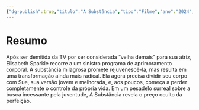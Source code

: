 ```yaml
---
{"dg-publish":true,"titulo":"A Substância","tipo":"Filme","ano":"2024","gênero":["Terror","Ficção Científica","Thriller"],"image":"https://image.tmdb.org/t/p/w500/6L3PfQEydRzONYrhtpWtchRhOuV.jpg","lançado":"2024-09-07","assistido":false,"nota":null,"tags":["filme","pessoal"],"permalink":"/0-settings/media/filmes/a-substancia-2024/","dgPassFrontmatter":true}
---
```


# Resumo
Após ser demitida da TV por ser considerada “velha demais” para sua atriz, Elisabeth Sparkle recorre a um sinistro programa de aprimoramento corporal. A substância milagrosa promete rejuvenescê-la, mas resulta em uma transformação ainda mais radical. Ela agora precisa dividir seu corpo com Sue, sua versão jovem e melhorada, e, aos poucos, começa a perder completamente o controle da própria vida. Em um pesadelo surreal sobre a busca incessante pela juventude, A Substância revela o preço oculto da perfeição.
